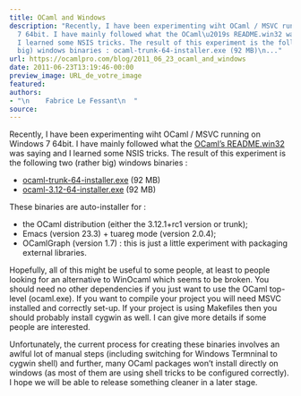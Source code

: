 ```yaml
---
title: OCaml and Windows
description: "Recently, I have been experimenting wiht OCaml / MSVC running on Windows
  7 64bit. I have mainly followed what the OCaml\u2019s README.win32 was saying and
  I learned some NSIS tricks. The result of this experiment is the following two (rather
  big) windows binaries : ocaml-trunk-64-installer.exe (92 MB)\n..."
url: https://ocamlpro.com/blog/2011_06_23_ocaml_and_windows
date: 2011-06-23T13:19:46-00:00
preview_image: URL_de_votre_image
featured:
authors:
- "\n    Fabrice Le Fessant\n  "
source:
---
```


<p>Recently, I have been experimenting wiht OCaml / MSVC running on Windows 7 64bit. I have mainly followed what the <a href="http://caml.inria.fr/pub/distrib/ocaml-3.12/notes/README.win32">OCaml&rsquo;s README.win32</a> was saying and I learned some NSIS tricks. The result of this experiment is the following two (rather big) windows binaries :</p>
<ul>
<li><a href="http://ocamlpro.com//files/ocaml-trunk-64-installer.exe">ocaml-trunk-64-installer.exe</a> (92 MB)
</li>
<li><a href="http://ocamlpro.com//files/ocaml-3.12-64-installer.exe">ocaml-3.12-64-installer.exe</a> (92 MB)
</li>
</ul>
<p>These binaries are auto-installer for :</p>
<ul>
<li>the OCaml distribution (either the 3.12.1+rc1 version or trunk);
</li>
<li>Emacs (version 23.3) + tuareg mode (version 2.0.4);
</li>
<li>OCamlGraph (version 1.7) : this is just a little experiment with packaging external libraries.
</li>
</ul>
<p>Hopefully, all of this might be useful to some people, at least to people looking for an alternative to WinOcaml which seems to be broken. You should need no other dependencies if you just want to use the OCaml top-level (ocaml.exe). If you want to compile your project you will need MSVC installed and correctly set-up. If your project is using Makefiles then you should probably install cygwin as well. I can give more details if some people are interested.</p>
<p>Unfortunately, the current process for creating these binaries involves an awlful lot of manual steps (including switching for Windows Termninal to cygwin shell) and further, many OCaml packages won&rsquo;t install directly on windows (as most of them are using shell tricks to be configured correctly). I hope we will be able to release something cleaner in a later stage.</p>

